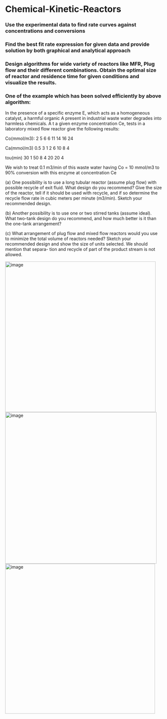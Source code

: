 # Chemical-Kinetic-Reactors

### Use the experimental data to find rate curves against concentrations and conversions
### Find the best fit rate expression for given data and provide solution by both graphical and analytical approach
### Design algorithms for wide variety of reactors like MFR, Plug flow and their different combinations. Obtain the optimal size of reactor and residence time for given conditions and visualize the results.

### One of the example which has been solved efficiently by above algorithm:

<p>In the presence of a specific enzyme E, which acts as a homogeneous catalyst, a harmful organic A present in industrial waste water degrades into harmless chemicals. A t a given enzyme concentration Ce, tests in a laboratory mixed flow reactor give the following results:</p>

<p>Co(mmol/m3): 2 5 6 6 11 14 16 24 </p>
<p>Ca(mmol/m3)  0.5 3 1 2 6  10 8 4 </p>
<p>tou(min)  30 1 50 8 4 20 20 4</p>
<p>We wish to treat 0.1 m3/min of this waste water having Co = 10 mmol/m3 to 90% conversion with this enzyme at concentration Ce</p>
<p>(a) One possibility is to use a long tubular reactor (assume plug flow) with possible recycle of exit fluid. What design do you recommend? Give the size of the reactor, tell if it should be used with recycle, and if so determine the recycle flow rate in cubic meters per minute (m3/min). Sketch your recommended design.</p>
<p>(b) Another possibility is to use one or two stirred tanks (assume ideal). What two-tank design do you recommend, and how much better is it than the one-tank arrangement?</p>
<p>(c) What arrangement of plug flow and mixed flow reactors would you use to minimize the total volume of reactors needed? Sketch your recommended design and show the size of units selected. We should mention that separa- tion and recycle of part of the product stream is not allowed.</p>

<img width="484" alt="image" src="https://user-images.githubusercontent.com/84041223/235302818-c5da23f2-b6eb-4a73-828a-c1ccbcadb8b5.png">
<img width="487" alt="image" src="https://user-images.githubusercontent.com/84041223/235302848-32c864e5-c87f-4da5-8fcc-7146c6ad21f0.png">
<img width="482" alt="image" src="https://user-images.githubusercontent.com/84041223/235302916-bd910706-2c5a-400a-b5da-ab534549c411.png">

